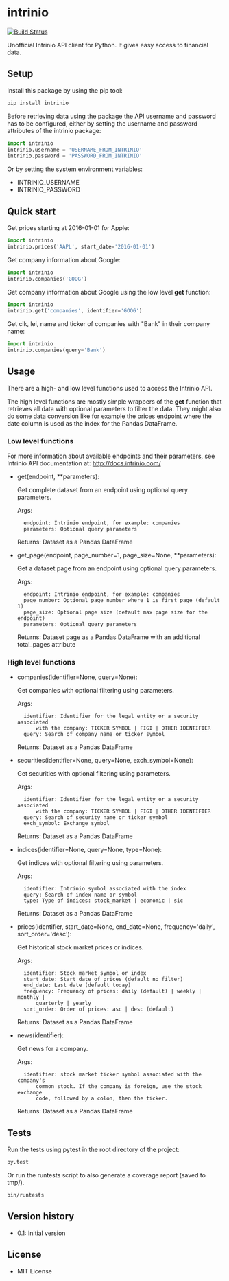 # intrinio

[![Build Status](https://travis-ci.org/nhedlund/intrinio.svg?branch=master)](https://travis-ci.org/nhedlund/intrinio)

Unofficial Intrinio API client for Python.
It gives easy access to financial data.

## Setup
Install this package by using the pip tool:

```bash
pip install intrinio
```

Before retrieving data using the package the API username and password has to be
configured, either by setting the username and password attributes of the
intrinio package:

```python
import intrinio
intrinio.username = 'USERNAME_FROM_INTRINIO'
intrinio.password = 'PASSWORD_FROM_INTRINIO'
```

Or by setting the system environment variables:

* INTRINIO_USERNAME
* INTRINIO_PASSWORD

## Quick start
Get prices starting at 2016-01-01 for Apple:

```python
import intrinio
intrinio.prices('AAPL', start_date='2016-01-01')
```

Get company information about Google:

```python
import intrinio
intrinio.companies('GOOG')
```
Get company information about Google using the low level **get** function:

```python
import intrinio
intrinio.get('companies', identifier='GOOG')
```

Get cik, lei, name and ticker of companies with "Bank" in their company name:

```python
import intrinio
intrinio.companies(query='Bank')
```

## Usage
There are a high- and low level functions used to access the Intrinio API.

The high level functions are mostly simple wrappers of the **get** function
that retrieves all data with optional parameters to filter the data. They
might also do some data conversion like for example the prices endpoint
where the date column is used as the index for the Pandas DataFrame.

### Low level functions
For more information about available endpoints and their parameters,
see Intrinio API documentation at: http://docs.intrinio.com/

* get(endpoint, **parameters):

    Get complete dataset from an endpoint using optional query parameters.

    Args:
    
        endpoint: Intrinio endpoint, for example: companies
        parameters: Optional query parameters

    Returns:
        Dataset as a Pandas DataFrame

* get_page(endpoint, page_number=1, page_size=None, **parameters):

    Get a dataset page from an endpoint using optional query parameters.

    Args:
    
        endpoint: Intrinio endpoint, for example: companies
        page_number: Optional page number where 1 is first page (default 1)
        page_size: Optional page size (default max page size for the endpoint)
        parameters: Optional query parameters

    Returns:
        Dataset page as a Pandas DataFrame with an additional total_pages
        attribute

### High level functions


* companies(identifier=None, query=None):

    Get companies with optional filtering using parameters.

    Args:
    
        identifier: Identifier for the legal entity or a security associated
            with the company: TICKER SYMBOL | FIGI | OTHER IDENTIFIER
        query: Search of company name or ticker symbol

    Returns:
        Dataset as a Pandas DataFrame

* securities(identifier=None, query=None, exch_symbol=None):

    Get securities with optional filtering using parameters.

    Args:
    
        identifier: Identifier for the legal entity or a security associated
            with the company: TICKER SYMBOL | FIGI | OTHER IDENTIFIER
        query: Search of security name or ticker symbol
        exch_symbol: Exchange symbol

    Returns:
        Dataset as a Pandas DataFrame

* indices(identifier=None, query=None, type=None):

    Get indices with optional filtering using parameters.

    Args:
    
        identifier: Intrinio symbol associated with the index
        query: Search of index name or symbol
        type: Type of indices: stock_market | economic | sic
        
    Returns:
        Dataset as a Pandas DataFrame

* prices(identifier, start_date=None, end_date=None, frequency='daily',
           sort_order='desc'):
           
    Get historical stock market prices or indices.

    Args:

        identifier: Stock market symbol or index
        start_date: Start date of prices (default no filter)
        end_date: Last date (default today)
        frequency: Frequency of prices: daily (default) | weekly | monthly |
            quarterly | yearly
        sort_order: Order of prices: asc | desc (default)

    Returns:
        Dataset as a Pandas DataFrame

* news(identifier):

    Get news for a company.

    Args:
 
        identifier: stock market ticker symbol associated with the company's
            common stock. If the company is foreign, use the stock exchange
            code, followed by a colon, then the ticker.

    Returns:
        Dataset as a Pandas DataFrame
 
## Tests
Run the tests using pytest in the root directory of the project:

```bash
py.test
```

Or run the runtests script to also generate a coverage report
(saved to tmp/).

```bash
bin/runtests
```


## Version history

* 0.1: Initial version

## License

* MIT License